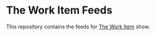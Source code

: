 # The Work Item Feeds

This repository contains the feeds for [The Work Item](https://theworkitem.com) show.
